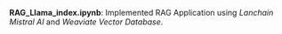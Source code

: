 __RAG_Llama_index.ipynb__: Implemented RAG Application using *Lanchain Mistral AI* and *Weaviate Vector Database*.
